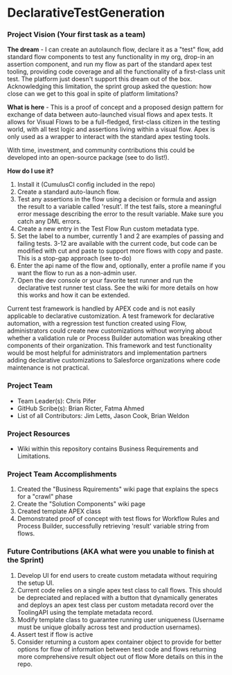 # DeclarativeTestGeneration

### Project Vision (Your first task as a team)
**The dream** - I can create an autolaunch flow, declare it as a "test" flow, add standard flow components to test any functionality in my org, drop-in an assertion component, and run my flow as part of the standard apex test tooling, providing code coverage and all the functionality of a first-class unit test.  The platform just doesn't support this dream out of the box. Acknowledging this limitation, the sprint group asked the question: how close can we get to this goal in spite of platform limitations?

**What is here** - This is a proof of concept and a proposed design pattern for exchange of data between auto-launched visual flows and apex tests. It allows for Visual Flows to be a full-fledged, first-class citizen in the testing world, with all test logic and assertions living within a visual flow. Apex is only used as a wrapper to interact with the standard apex testing tools.

With time, investment, and community contributions this could be developed into an open-source package (see to do list!). 

**How do I use it?**
1. Install it (CumulusCI config included in the repo)
1. Create a standard auto-launch flow.  
1. Test any assertions in the flow using a decision or formula and assign the result to a variable called 'result'.  If the test fails, store a meaningful error message describing the error to the result variable.  Make sure you catch any DML errors.
1. Create a new entry in the Test Flow Run custom metadata type.  
1. Set the label to a number, currently 1 and 2 are examples of passing and failing tests.  3-12 are available with the current code, but code can be modified with cut and paste to support more flows with copy and paste.  This is a stop-gap approach (see to-do)
1. Enter the api name of the flow and, optionally, enter a profile name if you want the flow to run as a non-admin user.
1. Open the dev console or your favorite test runner and run the declarative test runner test class.
See the wiki for more details on how this works and how it can be extended.

Current test framework is handled by APEX code and is not easily applicable to declarative customization. A test framework for declarative automation, with a regression test function created using Flow, administrators could create new customizations without worrying about whether a validation rule or Process Builder automation was breaking other components of their organization.
This framework and test functionality would be most helpful for administrators and implementation partners adding declarative customizations to Salesforce organizations where code maintenance is not practical.
### Project Team
* Team Leader(s): Chris Pifer
* GitHub Scribe(s): Brian Ricter, Fatma Ahmed
* List of all Contributors: Jim Letts, Jason Cook, Brian Weldon

### Project Resources
* Wiki within this repository contains Business Requirements and Limitations.

### Project Team Accomplishments
1. Created the "Business Rquirements" wiki page that explains the specs for a "crawl" phase
1. Create the "Solution Components" wiki page
1. Created template APEX class
1. Demonstrated proof of concept with test flows for Workflow Rules and Process Builder, successfully retrieving 'result' variable string from flows.

### Future Contributions (AKA what were you unable to finish at the Sprint)

1. Develop UI for end users to create custom metadata without requiring the setup UI.  
1. Current code relies on a single apex test class to call flows.  This should be depreciated and replaced with a button that dynamically generates and deploys an apex test class per custom metadata record over the ToolingAPI using the template metadata record.
1. Modify template class to guarantee running user uniqueness (Username must be unique globally across test and production usernames).
1. Assert test if flow is active
1. Consider returning a custom apex container object to provide for better options for flow of information between test code and flows returning more comprehensive result object out of flow
More details on this in the repo.

